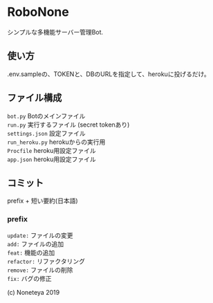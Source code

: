 # RoboNone

シンプルな多機能サーバー管理Bot.

## 使い方
.env.sampleの、TOKENと、DBのURLを指定して、herokuに投げるだけ。

## ファイル構成

`bot.py` Botのメインファイル  
`run.py` 実行するファイル (secret tokenあり)  
`settings.json` 設定ファイル   
`run_heroku.py` herokuからの実行用  
`Procfile` heroku用設定ファイル  
`app.json` heroku用設定ファイル  

## コミット

prefix + 短い要約(日本語)

### prefix

`update:` ファイルの変更  
`add:` ファイルの追加  
`feat:` 機能の追加  
`refactor:` リファクタリング  
`remove:` ファイルの削除  
`fix:` バグの修正  

(c) Noneteya 2019
